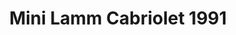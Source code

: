 ---
    title: Mini Lamm Cabriolet 1991
    slug: Mini-Lamm-Cabriolet-1991
    description:
    code: Mini-Lamm-Cabriolet-1991
    image: https://cmdiy-archive.s3.us-east-1.amazonaws.com/adverts/images/Mini+Lamm+Cabriolet+1991.jpeg
    download: https://cmdiy-archive.s3.us-east-1.amazonaws.com/adverts/documents/Mini+Lamm+Cabriolet+1991.pdf
---
